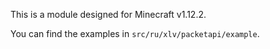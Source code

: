 This is a module designed for Minecraft v1.12.2.

You can find the examples in `src/ru/xlv/packetapi/example`.